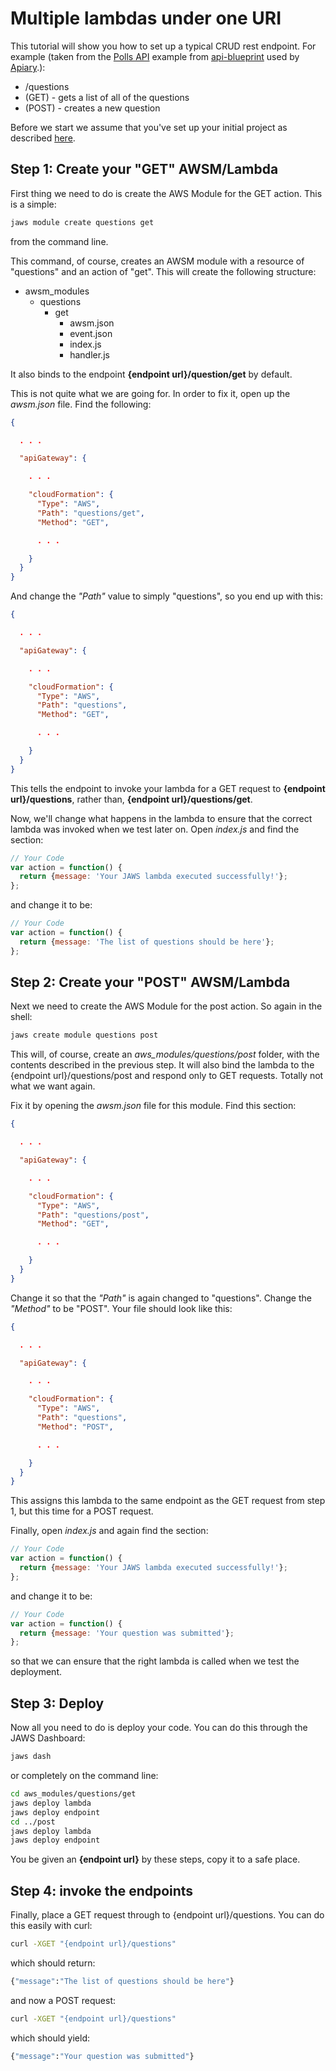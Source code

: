 # Multiple lambdas under one URI

This tutorial will show you how to set up a typical CRUD rest endpoint.  For example (taken from the [Polls API](https://github.com/apiaryio/api-blueprint/blob/master/examples/Polls%20API.md) example from [api-blueprint](https://apiblueprint.org/) used by [Apiary](http://apiary.io).):

 + /questions
  + (GET) - gets a list of all of the questions
  + (POST) - creates a new question

Before we start we assume that you've set up your initial project as described [here](../../README.md).

## Step 1: Create your "GET" AWSM/Lambda
First thing we need to do is create the AWS Module for the GET action.  This is a simple:

```bash
jaws module create questions get
```
from the command line.

This command, of course, creates an AWSM module with a resource of "questions" and an action of "get".  This will create the following structure:

 + awsm_modules
    + questions
      + get
        + awsm.json
        + event.json
        + index.js
        + handler.js

It also binds to the endpoint __{endpoint url}/question/get__ by default.

This is not quite what we are going for.  In order to fix it, open up the _awsm.json_ file.  Find the following:

```json
{

  . . .

  "apiGateway": {

    . . .

    "cloudFormation": {
      "Type": "AWS",
      "Path": "questions/get",
      "Method": "GET",

      . . .

    }
  }
}
```
And change the _"Path"_ value to simply "questions", so you end up with this:
```json
{

  . . .

  "apiGateway": {

    . . .

    "cloudFormation": {
      "Type": "AWS",
      "Path": "questions",
      "Method": "GET",

      . . .

    }
  }
}
```

This tells the endpoint to invoke your lambda for a GET request to __{endpoint url}/questions__, rather than, __{endpoint url}/questions/get__.

Now, we'll change what happens in the lambda to ensure that the correct lambda was invoked when we test later on. Open _index.js_ and find the section:
```javascript
// Your Code
var action = function() {
  return {message: 'Your JAWS lambda executed successfully!'};
};
```

and change it to be:

```javascript
// Your Code
var action = function() {
  return {message: 'The list of questions should be here'};
};
```

## Step 2: Create your "POST" AWSM/Lambda

Next we need to create the AWS Module for the post action.  So again in the shell:

```bash
jaws create module questions post
```

This will, of course, create an *aws_modules/questions/post* folder, with the contents described in the previous step.  It will also bind the lambda to the {endpoint url}/questions/post and respond only to GET requests.  Totally not what we want again.

Fix it by opening the _awsm.json_ file for this module. Find this section:

```json
{

  . . .

  "apiGateway": {

    . . .

    "cloudFormation": {
      "Type": "AWS",
      "Path": "questions/post",
      "Method": "GET",

      . . .

    }
  }
}
```

Change it so that the _"Path"_ is again changed to "questions".  Change the _"Method"_ to be "POST".  Your file should look like this:

```json
{

  . . .

  "apiGateway": {

    . . .

    "cloudFormation": {
      "Type": "AWS",
      "Path": "questions",
      "Method": "POST",

      . . .

    }
  }
}
```

This assigns this lambda to the same endpoint as the GET request from step 1, but this time for a POST request.

Finally, open _index.js_ and again find the section:

```javascript
// Your Code
var action = function() {
  return {message: 'Your JAWS lambda executed successfully!'};
};
```

and change it to be:

```javascript
// Your Code
var action = function() {
  return {message: 'Your question was submitted'};
};
```

so that we can ensure that the right lambda is called when we test the deployment.

##  Step 3: Deploy

Now all you need to do is deploy your code.  You can do this through the JAWS Dashboard:

```bash
jaws dash
```

or completely on the command line:

```bash
cd aws_modules/questions/get
jaws deploy lambda
jaws deploy endpoint
cd ../post
jaws deploy lambda
jaws deploy endpoint
```
You be given an **{endpoint url}** by these steps, copy it to a safe place.

## Step 4: invoke the endpoints

Finally, place a GET request through to {endpoint url}/questions.  You can do this easily with curl:

```bash
curl -XGET "{endpoint url}/questions"
```
which should return:
```bash
{"message":"The list of questions should be here"}
```

and now a POST request:
```bash
curl -XGET "{endpoint url}/questions"
```
which should yield:
```bash
{"message":"Your question was submitted"}
```
